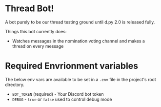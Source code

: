 # Thread Bot!

A bot purely to be our thread testing ground until d.py 2.0 is released fully.

Things this bot currently does:
 - Watches messages in the nomination voting channel and makes a thread on every message

# Required Envrionment variables

The below env vars are available to be set in a `.env` file in the project's root directory.

 - `BOT_TOKEN` (required) - Your Discord bot token
 - `DEBUG` - `true` or `false` used to control debug mode
